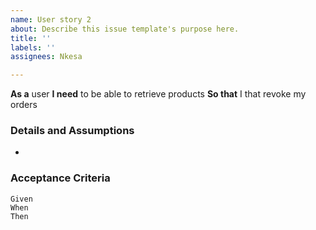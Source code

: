 ```yaml
---
name: User story 2
about: Describe this issue template's purpose here.
title: ''
labels: ''
assignees: Nkesa

---
```


**As a**  user
 **I need** to be able to retrieve products
 **So that** I that revoke my orders
   
 ### Details and Assumptions
 *
   
 ### Acceptance Criteria  
   
 ```gherkin
 Given 
 When 
 Then 
 ```
